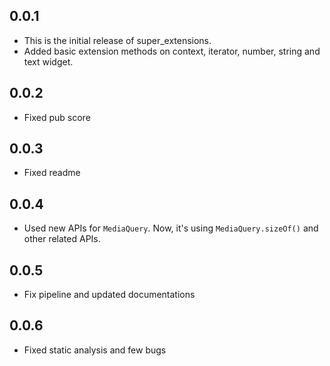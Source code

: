 ## 0.0.1

* This is the initial release of super_extensions.
* Added basic extension methods on context, iterator, number, string and text widget.

## 0.0.2
* Fixed pub score

## 0.0.3
* Fixed readme

## 0.0.4
* Used new APIs for `MediaQuery`. Now, it's using `MediaQuery.sizeOf()` and other related APIs.

## 0.0.5
* Fix pipeline and updated documentations

## 0.0.6
* Fixed static analysis and few bugs